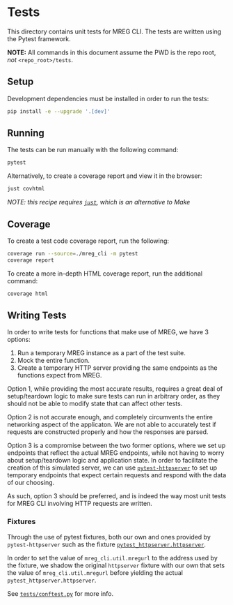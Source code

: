 # Tests

This directory contains unit tests for MREG CLI. The tests are written using the Pytest framework.

**NOTE:** All commands in this document assume the PWD is the repo root, *not* `<repo_root>/tests`.

## Setup

Development dependencies must be installed in order to run the tests:

```sh
pip install -e --upgrade '.[dev]'
```

## Running

The tests can be run manually with the following command:

```sh
pytest
```

Alternatively, to create a coverage report and view it in the browser:

```sh
just covhtml
```

*NOTE: this recipe requires [`just`](https://github.com/casey/just), which is an alternative to Make*




## Coverage

To create a test code coverage report, run the following:

```sh
coverage run --source=./mreg_cli -m pytest
coverage report
```

To create a more in-depth HTML coverage report, run the additional command:
```sh
coverage html
```

## Writing Tests

In order to write tests for functions that make use of MREG, we have 3 options:

1. Run a temporary MREG instance as a part of the test suite.
2. Mock the entire function.
3. Create a temporary HTTP server providing the same endpoints as the functions expect from MREG.

Option 1, while providing the most accurate results, requires a great deal of setup/teardown logic to make sure tests can run in arbitrary order, as they should not be able to modify state that can affect other tests.

Option 2 is not accurate enough, and completely circumvents the entire networking aspect of the applicaton. We are not able to accurately test if requests are constructed properly and how the responses are parsed.

Option 3 is a compromise between the two former options, where we set up endpoints that reflect the actual MREG endpoints, while not having to worry about setup/teardown logic and application state. In order to facilitate the creation of this simulated server, we can use [`pytest-httpserver`](https://pypi.org/project/pytest-httpserver/) to set up temporary endpoints that expect certain requests and respond with the data of our choosing.

As such, option 3 should be preferred, and is indeed the way most unit tests for MREG CLI involving HTTP requests are written.


### Fixtures

Through the use of pytest fixtures, both our own and ones provided by `pytest-httpserver` such as the fixture [`pytest_httpserver.httpserver`](https://pytest-httpserver.readthedocs.io/en/latest/tutorial.html).

In order to set the value of `mreg_cli.util.mregurl` to the address used by the fixture, we shadow the original `httpserver` fixture with our own that sets the value of `mreg_cli.util.mregurl` before yielding the actual `pytest_httpserver.httpserver`.

See [`tests/conftest.py`](/tests/conftest.py) for more info.

